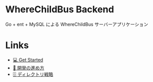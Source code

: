 # WhereChildBus Backend

Go + ent + MySQL による WhereChildBus サーバーアプリケーション

# Links

- [💻 Get Started](./get-started.md)
- [🚅 開発の進め方](./development-process.md)
- [🗄️ ディレクトリ戦略](./directory-strategy.md)
